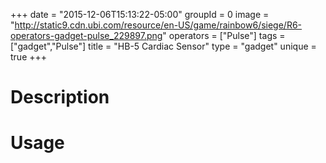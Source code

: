 +++
date = "2015-12-06T15:13:22-05:00"
groupId = 0
image = "http://static9.cdn.ubi.com/resource/en-US/game/rainbow6/siege/R6-operators-gadget-pulse_229897.png"
operators = ["Pulse"]
tags = ["gadget","Pulse"]
title = "HB-5 Cardiac Sensor"
type = "gadget"
unique = true
+++

# Description

# Usage
